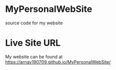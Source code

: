 # MyPersonalWebSite
source code for my website
# Live Site URL
My website can be found at https://arnav190709.github.io/MyPersonalWebSite/

